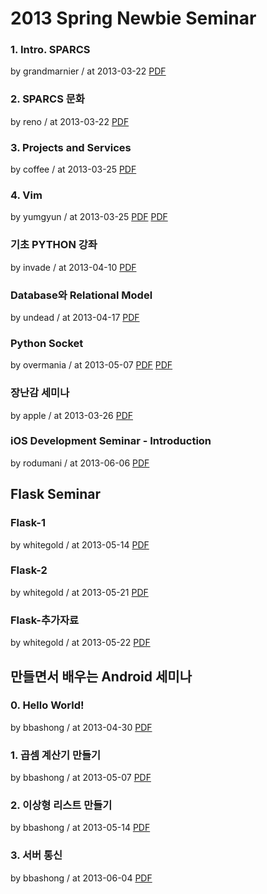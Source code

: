 # 2013 Spring Newbie Seminar

### 1. Intro. SPARCS

by grandmarnier / at 2013-03-22
[PDF](https://s3.ap-northeast-2.amazonaws.com/sparcs.home/seminars/grandmarnier-20130325-1.pdf)

### 2. SPARCS 문화

by reno / at 2013-03-22
[PDF](https://s3.ap-northeast-2.amazonaws.com/sparcs.home/seminars/reno-20130323-1.pptx)

### 3. Projects and Services

by coffee / at 2013-03-25
[PDF](https://s3.ap-northeast-2.amazonaws.com/sparcs.home/seminars/coffee-20130327-1.pptx)

### 4. Vim

by yumgyun / at 2013-03-25
[PDF](https://s3.ap-northeast-2.amazonaws.com/sparcs.home/seminars/yumgyun-20130410-1.pdf)
[PDF](https://s3.ap-northeast-2.amazonaws.com/sparcs.home/seminars/yumgyun-20130410-2.pptx)

### 기초 PYTHON 강좌

by invade / at 2013-04-10
[PDF](https://s3.ap-northeast-2.amazonaws.com/sparcs.home/seminars/invade-20130410-1.potx)

### Database와 Relational Model

by undead / at 2013-04-17
[PDF](https://s3.ap-northeast-2.amazonaws.com/sparcs.home/seminars/undead-20130527-1.pptx)

### Python Socket

by overmania / at 2013-05-07
[PDF](https://s3.ap-northeast-2.amazonaws.com/sparcs.home/seminars/overmania-20131104-1.pptx)
[PDF](https://s3.ap-northeast-2.amazonaws.com/sparcs.home/seminars/overmania-20131104-2.pptx)

### 장난감 세미나

by apple / at 2013-03-26
[PDF](https://s3.ap-northeast-2.amazonaws.com/sparcs.home/seminars/apple-20130326-1.pdf)

### iOS Development Seminar - Introduction

by rodumani / at 2013-06-06
[PDF](https://s3.ap-northeast-2.amazonaws.com/sparcs.home/seminars/rodumani-20130614-1.ppt)

## Flask Seminar

### Flask-1

by whitegold / at 2013-05-14
[PDF](https://s3.ap-northeast-2.amazonaws.com/sparcs.home/seminars/whitegold-20130515-1.pdf)

### Flask-2

by whitegold / at 2013-05-21
[PDF](https://s3.ap-northeast-2.amazonaws.com/sparcs.home/seminars/whitegold-20130522-1.pdf)

### Flask-추가자료

by whitegold / at 2013-05-22
[PDF](https://s3.ap-northeast-2.amazonaws.com/sparcs.home/seminars/whitegold-20130522_1-1.pdf)

## 만들면서 배우는 Android 세미나

### 0. Hello World!

by bbashong / at 2013-04-30
[PDF](https://s3.ap-northeast-2.amazonaws.com/sparcs.home/seminars/bbashong-20130430-1.pptx)

### 1. 곱셈 계산기 만들기

by bbashong / at 2013-05-07
[PDF](https://s3.ap-northeast-2.amazonaws.com/sparcs.home/seminars/bbashong-20130507-1.pptx)

### 2. 이상형 리스트 만들기

by bbashong / at 2013-05-14
[PDF](https://s3.ap-northeast-2.amazonaws.com/sparcs.home/seminars/bbashong-20130513-1.pptx)

### 3. 서버 통신

by bbashong / at 2013-06-04
[PDF](https://s3.ap-northeast-2.amazonaws.com/sparcs.home/seminars/bbashong-20130604-1.pptx)
